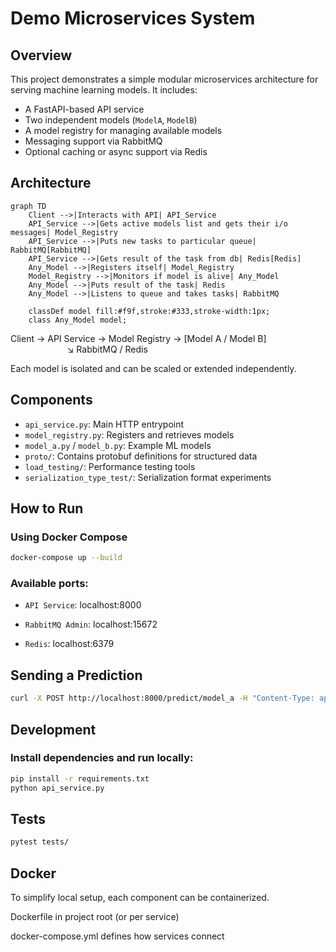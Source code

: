 # Demo Microservices System

## Overview

This project demonstrates a simple modular microservices architecture for serving machine learning models. It includes:

- A FastAPI-based API service
- Two independent models (`ModelA`, `ModelB`)
- A model registry for managing available models
- Messaging support via RabbitMQ
- Optional caching or async support via Redis

## Architecture

```mermaid
graph TD
    Client -->|Interacts with API| API_Service
    API_Service -->|Gets active models list and gets their i/o messages| Model_Registry
    API_Service -->|Puts new tasks to particular queue| RabbitMQ[RabbitMQ]
    API_Service -->|Gets result of the task from db| Redis[Redis]
    Any_Model -->|Registers itself| Model_Registry
    Model_Registry -->|Monitors if model is alive| Any_Model
    Any_Model -->|Puts result of the task| Redis
    Any_Model -->|Listens to queue and takes tasks| RabbitMQ

    classDef model fill:#f9f,stroke:#333,stroke-width:1px;
    class Any_Model model;
```

Client → API Service → Model Registry → [Model A / Model B] \
$~~~~~~~~~~~~~~~~~~~~~~~$↘ RabbitMQ / Redis

Each model is isolated and can be scaled or extended independently.

## Components

- `api_service.py`: Main HTTP entrypoint
- `model_registry.py`: Registers and retrieves models
- `model_a.py` / `model_b.py`: Example ML models
- `proto/`: Contains protobuf definitions for structured data
- `load_testing/`: Performance testing tools
- `serialization_type_test/`: Serialization format experiments

## How to Run

### Using Docker Compose

```bash
docker-compose up --build
```

### Available ports:

- `API Service`: localhost:8000

- `RabbitMQ Admin`: localhost:15672

- `Redis`: localhost:6379

## Sending a Prediction
```bash
curl -X POST http://localhost:8000/predict/model_a -H "Content-Type: application/json" -d '{"data": "example"}'
```

## Development
### Install dependencies and run locally:

```bash
pip install -r requirements.txt
python api_service.py
```

## Tests
```bash
pytest tests/
```

## Docker
To simplify local setup, each component can be containerized.

Dockerfile in project root (or per service)

docker-compose.yml defines how services connect